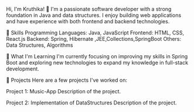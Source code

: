 Hi, I'm Kruthika! 👋
I'm a passionate software developer with a strong foundation in Java and data structures. I enjoy building web applications and have experience with both frontend and backend technologies.

🚀 Skills
Programming Languages: Java, JavaScript
Frontend: HTML, CSS, React.js
Backend: Spring, Hibernate ,JEE,Collections,SpringBoot
Others: Data Structures, Algorithms

🌱 What I'm Learning
I'm currently focusing on improving my skills in Spring Boot and exploring new technologies to expand my knowledge in full-stack development.

💼 Projects
Here are a few projects I've worked on:

Project 1: Music-App
Description of the project.

Project 2: Implementation of DataStructures
Description of the project.
